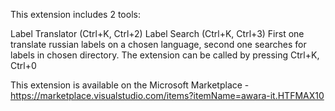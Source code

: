 This extension includes 2 tools:

Label Translator (Ctrl+K, Ctrl+2)
Label Search (Ctrl+K, Ctrl+3)
First one translate russian labels on a chosen language, second one searches for labels in chosen directory. The extension can be called by pressing Ctrl+K, Ctrl+0

This extension is available on the Microsoft Marketplace - https://marketplace.visualstudio.com/items?itemName=awara-it.HTFMAX10
